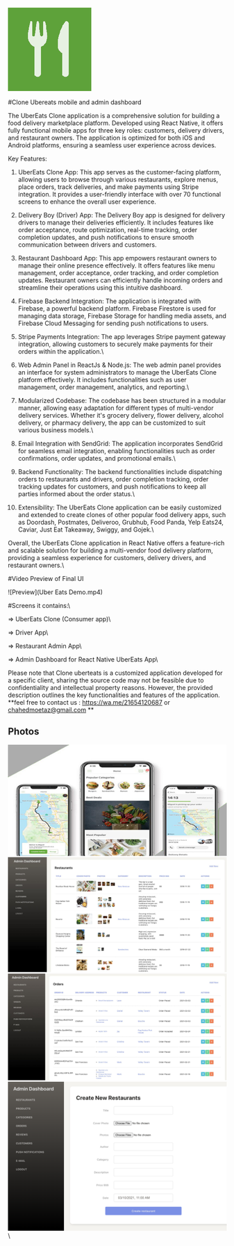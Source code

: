 ![Preview](/logo.png)

#Clone Ubereats mobile and admin dashboard 

The UberEats Clone application is a comprehensive solution for building a food delivery marketplace platform. Developed using React Native, it offers fully functional mobile apps for three key roles: customers, delivery drivers, and restaurant owners. The application is optimized for both iOS and Android platforms, ensuring a seamless user experience across devices.

Key Features:
1. UberEats Clone App: This app serves as the customer-facing platform, allowing users to browse through various restaurants, explore menus, place orders, track deliveries, and make payments using Stripe integration. It provides a user-friendly interface with over 70 functional screens to enhance the overall user experience.

2. Delivery Boy (Driver) App: The Delivery Boy app is designed for delivery drivers to manage their deliveries efficiently. It includes features like order acceptance, route optimization, real-time tracking, order completion updates, and push notifications to ensure smooth communication between drivers and customers.

3. Restaurant Dashboard App: This app empowers restaurant owners to manage their online presence effectively. It offers features like menu management, order acceptance, order tracking, and order completion updates. Restaurant owners can efficiently handle incoming orders and streamline their operations using this intuitive dashboard.

4. Firebase Backend Integration: The application is integrated with Firebase, a powerful backend platform. Firebase Firestore is used for managing data storage, Firebase Storage for handling media assets, and Firebase Cloud Messaging for sending push notifications to users.

5. Stripe Payments Integration: The app leverages Stripe payment gateway integration, allowing customers to securely make payments for their orders within the application.\

6. Web Admin Panel in ReactJs & Node.js: The web admin panel provides an interface for system administrators to manage the UberEats Clone platform effectively. It includes functionalities such as user management, order management, analytics, and reporting.\

7. Modularized Codebase: The codebase has been structured in a modular manner, allowing easy adaptation for different types of multi-vendor delivery services. Whether it's grocery delivery, flower delivery, alcohol delivery, or pharmacy delivery, the app can be customized to suit various business models.\

8. Email Integration with SendGrid: The application incorporates SendGrid for seamless email integration, enabling functionalities such as order confirmations, order updates, and promotional emails.\

9. Backend Functionality: The backend functionalities include dispatching orders to restaurants and drivers, order completion tracking, order tracking updates for customers, and push notifications to keep all parties informed about the order status.\

10. Extensibility: The UberEats Clone application can be easily customized and extended to create clones of other popular food delivery apps, such as Doordash, Postmates, Deliveroo, Grubhub, Food Panda, Yelp Eats24, Caviar, Just Eat Takeaway, Swiggy, and Gojek.\

Overall, the UberEats Clone application in React Native offers a feature-rich and scalable solution for building a multi-vendor food delivery platform, providing a seamless experience for customers, delivery drivers, and restaurant owners.\

#Video Preview of Final UI

![Preview](Uber Eats Demo.mp4)

#Screens it contains:\

=> UberEats Clone (Consumer app)\

=> Driver App\

=> Restaurant Admin App\

=> Admin Dashboard for React Native UberEats App\

Please note that Clone uberteats is a customized application developed for a specific client, sharing the source code may not be feasible due to confidentiality and intellectual property reasons. However, the provided description outlines the key functionalities and features of the application.
**feel free to contact us : https://wa.me/21654120687 or chahedmoetaz@gmail.com  **
## Photos
![Preview](/1.jpg)\
![Preview](2.jpg)\
![Preview](3.jpg)\
![Preview](4.png)\
